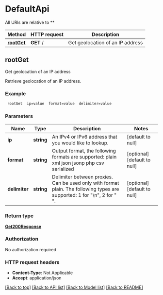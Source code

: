 # DefaultApi

All URIs are relative to **

Method | HTTP request | Description
------------- | ------------- | -------------
[**rootGet**](DefaultApi.md#rootGet) | **GET** / | Get geolocation of an IP address



## rootGet

Get geolocation of an IP address

Retrieve geolocation of an IP address.

### Example

```bash
 rootGet  ip=value  format=value  delimiter=value
```

### Parameters


Name | Type | Description  | Notes
------------- | ------------- | ------------- | -------------
 **ip** | **string** | An IPv4 or IPv6 address that you would like to lookup. | [default to null]
 **format** | **string** | Output format, the following formats are supported: plain xml json jsonp php csv serialized | [optional] [default to null]
 **delimiter** | **string** | Delimiter between proxies. Can be used only with format plain. The following types are supported: 1 for \"\\n\", 2 for \"<br>\". | [optional] [default to null]

### Return type

[**Get200Response**](Get200Response.md)

### Authorization

No authorization required

### HTTP request headers

- **Content-Type**: Not Applicable
- **Accept**: application/json

[[Back to top]](#) [[Back to API list]](../README.md#documentation-for-api-endpoints) [[Back to Model list]](../README.md#documentation-for-models) [[Back to README]](../README.md)

